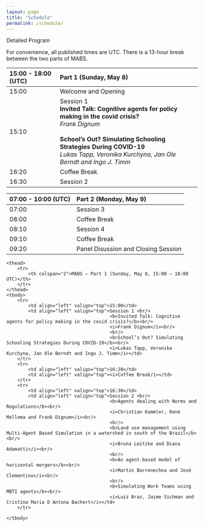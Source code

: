 ```yaml
---
layout: page
title: "Schedule"
permalink: /schedule/
---
```


Detailed Program

For convenience, all published times are UTC. There is a 13-hour break between the two parts of MABS. 

|15:00 - 18:00 (UTC)|Part 1 (Sunday, May 8)|
|:--|:--| 
| 15:00 | Welcome and Opening |
| 15:10 | Session 1 <br/> **Invited Talk: Cognitive agents for policy making in the covid crisis?** <br/> *Frank Dignum* <br/> <br/> **School’s Out? Simulating Schooling Strategies During COVID-19** <br/> *Lukas Tapp, Veronika Kurchyna, Jan Ole Berndt and Ingo J. Timm*|
| 16:20 | Coffee Break |
| 16:30 | Session 2 |

|07:00 - 10:00 (UTC)|Part 2 (Monday, May 9)|
|:--|:--| 
| 07:00 | Session 3 |
| 08:00 | Coffee Break |
| 08:10 | Session 4 |
| 09:10 | Coffee Break |
| 09:20 | Panel Disussion and Closing Session |


<table id="verticalalign">

    <thead>
        <tr>
            <th colspan="2">MABS – Part 1 (Sunday, May 8, 15:00 – 18:00 UTC)</th>
        </tr>
    </thead>
    <tbody>
        <tr>
            <td align="left" valign="top">15:00</td>
            <td align="left" valign="top">Session 1 <br/>
                                          <b>Invited Talk: Cognitive agents for policy making in the covid crisis?</b><br/>
                                          <i>Frank Dignum</i><br/>
                                          <br/>
                                          <b>School’s Out? Simulating Schooling Strategies During COVID-19</b><br/>
                                          <i>Lukas Tapp, Veronika Kurchyna, Jan Ole Berndt and Ingo J. Timm</i></td>
        </tr>
        <tr>
            <td align="left" valign="top">16:20</td>
            <td align="left" valign="top"><i>Coffee Break/i></td>
        </tr>
        <tr>
            <td align="left" valign="top">16:30</td>
            <td align="left" valign="top">Session 2 <br/>
                                          <b>Agents dealing with Norms and Regulations</b><br/>
                                          <i>Christian Kammler, René Mellema and Frank Dignum</i><br/>
                                          <br/>
                                          <b>Land use management using Multi-Agent Based Simulation in a watershed in south of the Brazil</b><br/>
                                          <i>Bruna Leitzke and Diana Adamatti</i><br/>
                                          <br/>
                                          <b>An agent-based model of horizontal mergers</b><br/>
                                          <i>Martin Barrenechea and José Clementino</i><br/>
                                          <br/>
                                          <b>Simulating Work Teams using MBTI agents</b><br/>
                                          <i>Luiz Braz, Jaime Sichman and Cristina Maria D Antona Bachert</i></td>
        </tr>
        
    </tbody>
</table>
